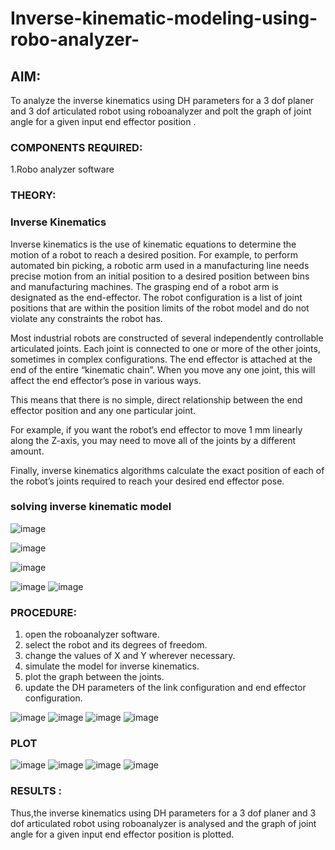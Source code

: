 # Inverse-kinematic-modeling-using-robo-analyzer-

 
## AIM: 
To analyze the inverse kinematics using DH parameters for a 3 dof planer and 3 dof articulated robot using roboanalyzer and polt the graph of joint angle for a given  input end effector position .


### COMPONENTS REQUIRED:
1.Robo analyzer software  


### THEORY: 
  
### Inverse Kinematics
 

Inverse kinematics is the use of kinematic equations to determine the motion of a robot to reach a desired position. For example, to perform automated bin picking, a robotic arm used in a manufacturing line needs precise motion from an initial position to a desired position between bins and manufacturing machines. The grasping end of a robot arm is designated as the end-effector. The robot configuration is a list of joint positions that are within the position limits of the robot model and do not violate any constraints the robot has.

 Most industrial robots are constructed of several independently controllable articulated joints. Each joint is connected to one or more of the other joints, sometimes in complex configurations. The end effector is attached at the end of the entire “kinematic chain”. When you move any one joint, this will affect the end effector’s pose in various ways.

This means that there is no simple, direct relationship between the end effector position and any one particular joint.

For example, if you want the robot’s end effector to move 1 mm linearly along the Z-axis, you may need to move all of the joints by a different amount.

Finally, inverse kinematics algorithms calculate the exact position of each of the robot’s joints required to reach your desired end effector pose.

### solving inverse kinematic model 
![image](https://user-images.githubusercontent.com/36288975/170622829-3fe97ef7-8ef1-44af-afae-b0954871aa0c.png)


![image](https://user-images.githubusercontent.com/36288975/170622902-f48fd9c7-f2ec-4fd5-904b-ea51be8298c3.png)

![image](https://user-images.githubusercontent.com/36288975/170622934-a3fd7f77-7eb2-4408-b66d-d6e3adbd1f99.png)

![image](https://user-images.githubusercontent.com/36288975/170622982-9c4d8b23-1563-4e17-9616-87bcc4f4501d.png)
![image](https://user-images.githubusercontent.com/36288975/170623020-f27efc12-bb58-4f62-840d-af544ac6689e.png)

### PROCEDURE:
1. open the roboanalyzer software.
2. select the robot and its degrees of freedom.
3. change the values of X and Y wherever necessary.
4. simulate the model for inverse kinematics.
5. plot the graph between the joints.
6. update the DH parameters of the link configuration and end effector configuration.






 ![image](https://user-images.githubusercontent.com/94154712/174306187-14a41c8e-d9d8-402d-8cfd-c2421e5d39f9.png)
![image](https://user-images.githubusercontent.com/94154712/174306216-826e91dc-04f2-42dc-9b2f-7e3003b2ab2e.png)
![image](https://user-images.githubusercontent.com/94154712/174306235-3738d009-1c60-46a5-8ee0-31eccf583adc.png)
![image](https://user-images.githubusercontent.com/94154712/174306254-2f4f610c-5aa1-44b1-bff2-0e8286734ce2.png)

 
 
 
 
 
 
 ### PLOT 
 
 ![image](https://user-images.githubusercontent.com/94154712/174306273-0b589b77-b5cd-4cf3-a51b-e520171232cf.png)
![image](https://user-images.githubusercontent.com/94154712/174306291-65779a2c-3be7-4aed-8892-04112a2ca536.png)
![image](https://user-images.githubusercontent.com/94154712/174306339-9bd451ce-c0ca-43d9-942a-b1236581fc03.png)
![image](https://user-images.githubusercontent.com/94154712/174306375-e15f1f2e-aae0-4806-a07e-b5d6852d0a6c.png)

 
 
 
 
 
 
 
 
 
 

 
 














### RESULTS :  
Thus,the inverse kinematics using DH parameters for a 3 dof planer and 3 dof articulated robot using roboanalyzer is analysed and the graph of joint angle for a given input end effector position is plotted.
